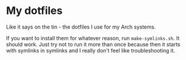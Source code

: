 # My dotfiles

Like it says on the tin - the dotfiles I use for my Arch systems.

If you want to install them for whatever reason, run `make-symlinks.sh`. It
should work. Just try not to run it more than once because then it starts with
symlinks in symlinks and I really don't feel like troubleshooting it.
